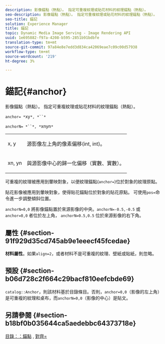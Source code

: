 ```yaml
---
description: 影像錨點（熱點）。 指定可重複紋理或貼花材料的紋理錨點（熱點）。
seo-description: 影像錨點（熱點）。 指定可重複紋理或貼花材料的紋理錨點（熱點）。
seo-title: 錨記
solution: Experience Manager
title: 錨記
topic: Dynamic Media Image Serving - Image Rendering API
uuid: 1e695882-f97a-4208-b595-2851b91bdbfe
translation-type: tm+mt
source-git-commit: 97a84e8e7edd3d834ca42069eae7c09c00d57938
workflow-type: tm+mt
source-wordcount: '219'
ht-degree: 3%

---
```



# 錨記{#anchor}

影像錨點（熱點）。 指定可重複紋理或貼花材料的紋理錨點（熱點）。

`anchor= *`xy`*, *``*`

`anchorN= *``*, *`xnyn`*`

<table id="simpletable_1D8E91D8424A424787C4D20C9B040115"> 
 <tr class="strow"> 
  <td class="stentry"> <p><span class="varname"> x</span>,  <span class="varname"> y</span> </p></td> 
  <td class="stentry"> <p>源影像左上角的像素偏移(int, int)。 </p></td> 
 </tr> 
 <tr class="strow"> 
  <td class="stentry"> <p><span class="varname"> xn</span>,  <span class="varname"> yn</span> </p></td> 
  <td class="stentry"> <p>與源影像中心的歸一化偏移（實數、實數）。 </p></td> 
 </tr> 
</table>

可重複的紋理被應用到暈映對象，以便紋理錨點(`anchor=`)位於對象的紋理原點。

貼花影像被應用到暈映對象，使得貼花錨點位於對象的貼花原點。 可使用`pos=`命令進一步調整傾斜位置。

`anchorN=0,0` 將影像錨點置於來源影像的中央。`anchorN=-0.5,-0.5` 或 `anchor=0,0` 者位於左上角， `anchorN=0.5,0.5` 位於來源影像的右下角。

## 屬性 {#section-91f929d35cd745ab9e1eeecf45fcedae}

**材料屬性**。如果`align=2`，或者材料不是可重複的紋理、壁紙或貼紙，則忽略。

## 預設 {#section-b06d728c2f664c29bacf810eefcbde69}

`catalog::Anchor`，則該材料基於目錄條目。否則，`anchor=0,0`（影像的左上角）是可重複的紋理和桌布，而`anchorN=0,0`（影像的中心）是貼文。

## 另請參閱 {#section-b18bf0b035644ca5aedebbc64373718e}

[目錄：：錨點](../../../../../ir-api/material-cat/image-rendering-api-ref/c-ir-material-catalog/c-ir-material-data-reference/r-ir-cat-anchor.md#reference-d9b1d49db1fc440686f64b84453297ab) , [對齊=](../../../../../ir-api/http-protocol/image-rendering-api-ref/c-ir-http-protocol-ref/c-ir-http-protocol-command-reference/r-ir-align.md#reference-4d63baa522ce42f9b15167ba34c5c6a7)

